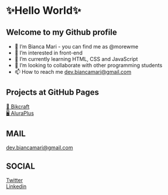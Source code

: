 <header>
  <link rel="stylesheet" href="https://cdn.jsdelivr.net/gh/devicons/devicon@v2.15.1/devicon.min.css">
</header>

# ✨Hello World✨
## Welcome to my Github profile

- 👋 I’m Bianca Mari - you can find me as @morewme
- 👀 I’m interested in front-end
- 🌱 I’m currently learning HTML, CSS and JavaScript          
- 💞️ I’m looking to collaborate with other programming students
- 📫 How to reach me dev.biancamari@gmail.com

## Projects at GitHub Pages
<a href="https://morewme.github.io/bikcraft-main/"> 🚴‍ Bikcraft</a><br>
<a href="https://morewme.github.io/aluraplus/"> 🖥️ AluraPlus</a>

## MAIL

[dev.biancamari@gmail.com](mailto:dev.biancamari@gmail.com)  

## SOCIAL

[Twitter](https://x.com/morewme)  
[Linkedin](https://www.linkedin.com/in/morewme)




